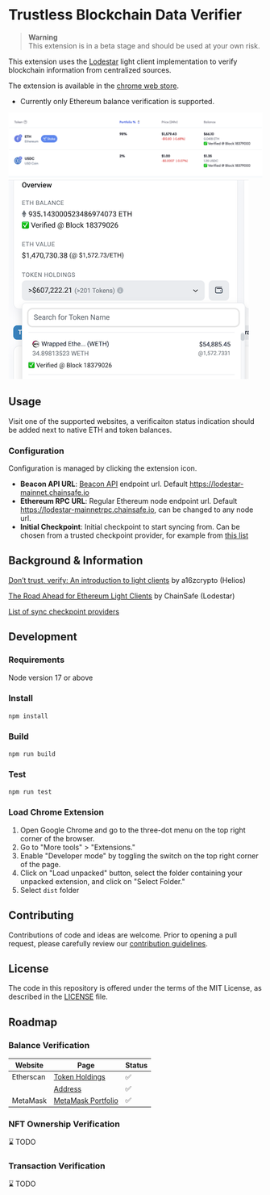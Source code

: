 # Trustless Blockchain Data Verifier

> **Warning**  
> This extension is in a beta stage and should be used at your own risk.

This extension uses the [Lodestar](https://github.com/ChainSafe/lodestar) light client implementation to verify blockchain information from centralized sources.

The extension is available in the [chrome web store](https://chrome.google.com/webstore/detail/trustless-blockchain-data/lamobknkahhlgennggjjphcdfndjkafj).

- Currently only Ethereum balance verification is supported.

![MetaMask Portfolio](images/MetamaskPortfolio.png?raw=true)
![Etherscan](images/Etherscan.png?raw=true)

## Usage
Visit one of the supported websites, a verificaiton status indication should be added next to native ETH and token balances.

### Configuration
Configuration is managed by clicking the extension icon.

- **Beacon API URL**: [Beacon API](https://ethereum.github.io/beacon-APIs/#/Beacon) endpoint url. Default https://lodestar-mainnet.chainsafe.io
- **Ethereum RPC URL**: Regular Ethereum node endpoint url. Default https://lodestar-mainnetrpc.chainsafe.io, can be changed to any node url.
- **Initial Checkpoint**: Initial checkpoint to start syncing from. Can be chosen from a trusted checkpoint provider, for example from [this list](https://eth-clients.github.io/checkpoint-sync-endpoints/)

## Background & Information

[Don’t trust, verify: An introduction to light clients](https://a16zcrypto.com/posts/article/an-introduction-to-light-clients) by a16zcrypto (Helios)

[The Road Ahead for Ethereum Light Clients](https://blog.chainsafe.io/the-road-ahead-for-ethereum-light-clients-b6fdb7c3b603) by ChainSafe (Lodestar)

[List of sync checkpoint providers](https://eth-clients.github.io/checkpoint-sync-endpoints/)

## Development

### Requirements

Node version 17 or above

### Install

```
npm install
```

### Build

```
npm run build
```

### Test

```
npm run test
```

### Load Chrome Extension

1. Open Google Chrome and go to the three-dot menu on the top right corner of the browser.
2. Go to "More tools" > "Extensions."
3. Enable "Developer mode" by toggling the switch on the top right corner of the page.
4. Click on "Load unpacked" button, select the folder containing your unpacked extension, and click on "Select Folder."
5. Select `dist` folder

## Contributing

Contributions of code and ideas are welcome. Prior to opening a pull request, please carefully review our [contribution guidelines](CONTRIBUTING.md).

## License

The code in this repository is offered under the terms of the MIT License, as described in the [LICENSE](LICENSE) file.

## Roadmap

### Balance Verification

| Website   | Page                                                                                              | Status |
| --------- | ------------------------------------------------------------------------------------------------- | ------ |
| Etherscan | [Token Holdings](https://etherscan.io/tokenholdings?a=0xd8dA6BF26964aF9D7eEd9e03E53415D37aA96045) | ✅     |
|           | [Address](https://etherscan.io/address/0xd8dA6BF26964aF9D7eEd9e03E53415D37aA96045)                | ✅     |
| MetaMask  | [MetaMask Portfolio](https://portfolio.metamask.io)                                               | ✅     |

### NFT Ownership Verification

⌛ TODO

### Transaction Verification

⌛ TODO
